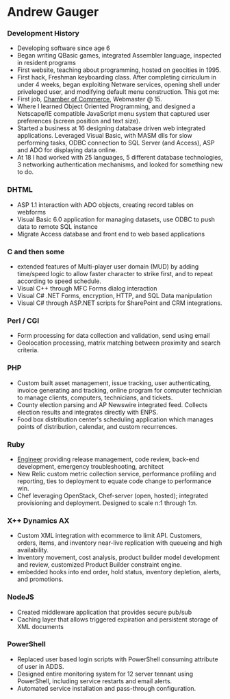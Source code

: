 Andrew Gauger
=============

### Development History
* Developing software since age 6
* Began writing QBasic games, integrated Assembler language, inspected in resident programs
* First website, teaching about programming, hosted on geocities in 1995.  
* First hack, Freshman keyboarding class.  After completing cirriculum in under 4 weeks, began exploiting Netware services, opening shell under priveleged user, and modifying default menu construction.  This got me:
* First job, [Chamber of Commerce](www.havasuchamber.com), Webmaster @ 15.
* Where I learned Object Oriented Programming, and designed a Netscape/IE compatible JavaScript menu system that captured user preferences (screen position and text size).
* Started a business at 16 designing database driven web integrated applications.  Leveraged Visual Basic, with MASM dlls for slow performing tasks, ODBC connection to SQL Server (and Access), ASP and ADO for displaying data online.
* At 18 I had worked with 25 languages, 5 different database technologies, 3 networking authentication mechanisms, and looked for something new to do.

### DHTML
* ASP 1.1 interaction with ADO objects, creating record tables on webforms
* Visual Basic 6.0 application for managing datasets, use ODBC to push data to remote SQL instance
* Migrate Access database and front end to web based applications

### C and then some
* extended features of Multi-player user domain (MUD) by adding time/speed logic to allow faster character to strike first, and to repeat according to speed schedule.
* Visual C++ through MFC Forms dialog interaction
* Visual C# .NET Forms, encryption, HTTP, and SQL Data manipulation
* Visual C# through ASP.NET scripts for SharePoint and CRM integrations.

### Perl / CGI
* Form processing for data collection and validation, send using email
* Geolocation processing, matrix matching between proximity and search criteria.  

### PHP
* Custom built asset management, issue tracking, user authenticating, invoice generating and tracking, online program for computer technician to manage clients, computers, technicians, and tickets.
* County election parsing and AP Newswire integrated feed.  Collects election results and integrates directly with ENPS.
* Food box distribution center's scheduling application which manages points of distribution, calendar, and custom recurrences.

### Ruby
* [Engineer](www.rejuvenation.com) providing release management, code review, back-end development, emergency troubleshooting, architect
* New Relic custom metric collection service, performance profiling and reporting, ties to deployment to equate code change to performance win.
* Chef leveraging OpenStack, Chef-server (open, hosted); integrated provisioning and deployment.  Designed to scale n:1 through 1:n.

### X++ Dynamics AX
* Custom XML integration with ecommerce to limit API.  Customers, orders, items, and inventory near-live replication with queueing and high availability.
* Inventory movement, cost analysis, product builder model development and review, customized Product Builder constraint engine.
* embedded hooks into end order, hold status, inventory depletion, alerts, and promotions.

### NodeJS
* Created middleware application that provides secure pub/sub
* Caching layer that allows triggered expiration and persistent storage of XML documents

### PowerShell
* Replaced user based login scripts with PowerShell consuming attribute of user in ADDS.
* Designed entire monitoring system for 12 server tennant using PowerShell, including service restarts and email alerts.
* Automated service installation and pass-through configuration.
